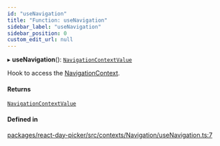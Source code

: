 ```yaml
---
id: "useNavigation"
title: "Function: useNavigation"
sidebar_label: "useNavigation"
sidebar_position: 0
custom_edit_url: null
---
```


▸ **useNavigation**(): [`NavigationContextValue`](../interfaces/NavigationContextValue)

Hook to access the [NavigationContext](../variables/NavigationContext).

#### Returns

[`NavigationContextValue`](../interfaces/NavigationContextValue)

#### Defined in

[packages/react-day-picker/src/contexts/Navigation/useNavigation.ts:7](https://github.com/gpbl/react-day-picker/blob/0df406c0/packages/react-day-picker/src/contexts/Navigation/useNavigation.ts#L7)
